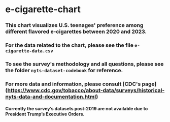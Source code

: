 # e-cigarette-chart
### This chart visualizes U.S. teenages' preference among different flavored e-cigarettes between 2020 and 2023.

### For the data related to the chart, please see the file `e-cigarette-data.csv`
### To see the survey's methodology and all questions, please see the folder `nyts-dataset-codebook` for reference.
### For more data and information, please consult [CDC's page] (https://www.cdc.gov/tobacco/about-data/surveys/historical-nyts-data-and-documentation.html)
#### Currently the survey’s datasets post-2019 are not available due to President Trump’s Executive Orders. 
